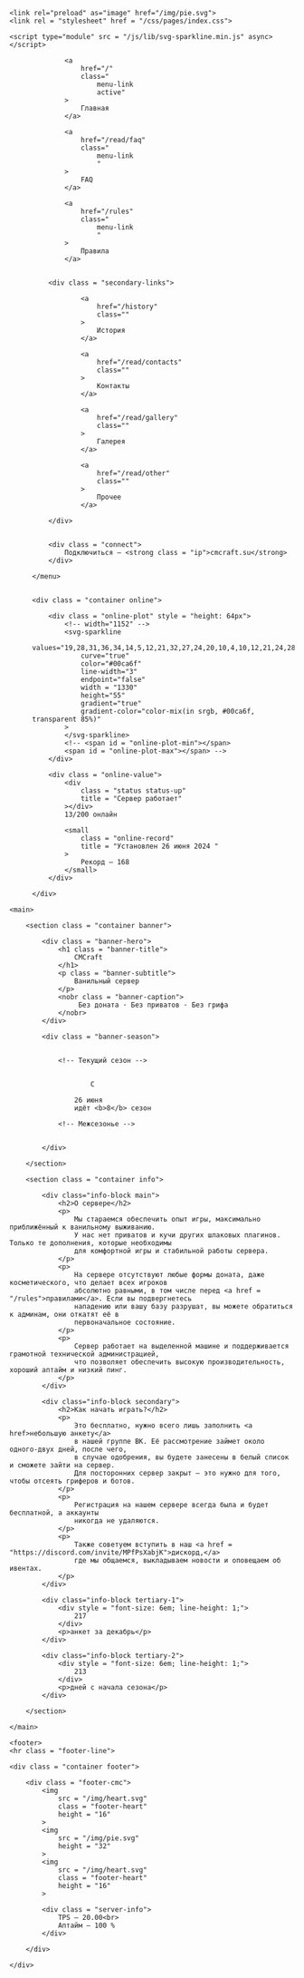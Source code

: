 <!DOCTYPE html>
<html lang = "ru">
<head>
    
<!--
    Сайт сделал Souseiseki_.
    Он же dimius, он же @nuxtdev в Дискорде, он же mail@dimius.ru, он же github.com/intredford.
-->

<meta charset="UTF-8">
<meta name="viewport" content="width=device-width, initial-scale=1.0">
<link rel="icon" href="/favicon.svg" type="image/svg+xml">

<link rel="preload" href = "/css/fonts/golos-text/GolosText-Variable.woff2" crossorigin='anonymous' as='font' type='font/woff2'>
<link rel="preload" href = "/css/fonts/golos-ui/GolosUI-Variable.woff2" crossorigin='anonymous' as='font' type='font/woff2'>

<link rel="stylesheet" href="/css/fonts/golos-text.css">
<link rel="stylesheet" href="/css/fonts/golos-ui.css">
<link rel="stylesheet" href="/css/main.css">
<link rel="stylesheet" href="/css/header.css">
<link rel="stylesheet" href="/css/footer.css">
	<title>CMCraft — Ванильный сервер в Майнкрафт 1.21</title>
	<meta name = "description" content = "Майнкрафт-сервер с выживанием без доната, без грифа, без приватов и прочей чуши. У нас бесплатная проходка, высокий онлайн и большое сообщество.">

	<link rel="preload" as="image" href="/img/pie.svg">
    <link rel = "stylesheet" href = "/css/pages/index.css">
</head>
<body>

    <script type="module" src = "/js/lib/svg-sparkline.min.js" async></script>

<nav>
    <menu class = "container">
		

		
	  
		
			<a 
				href="/" 
				class="
					menu-link 
					active"
			>
				Главная
			</a>
		
			<a 
				href="/read/faq" 
				class="
					menu-link 
					"
			>
				FAQ
			</a>
		
			<a 
				href="/rules" 
				class="
					menu-link 
					"
			>
				Правила
			</a>
			
		
		<div class = "secondary-links">
			
				<a 
					href="/history" 
					class=""
				>
					История
				</a>
			
				<a 
					href="/read/contacts" 
					class=""
				>
					Контакты
				</a>
			
				<a 
					href="/read/gallery" 
					class=""
				>
					Галерея
				</a>
			
				<a 
					href="/read/other" 
					class=""
				>
					Прочее
				</a>
			
		</div>

		
        <div class = "connect">
			Подключиться — <strong class = "ip">cmcraft.su</strong>
        </div>

	</menu>

	
	<div class = "container online">
		 
		<div class = "online-plot" style = "height: 64px">
			<!-- width="1152" -->
			<svg-sparkline
				values="19,28,31,36,34,14,5,12,21,32,27,24,20,10,4,10,12,21,24,28,22,11,3,7,11,18,29,33,29,16,6,12,21,21,13" 
				curve="true" 
				color="#00ca6f"
				line-width="3"
				endpoint="false"
				width = "1330"
				height="55"
				gradient="true" 
				gradient-color="color-mix(in srgb, #00ca6f, transparent 85%)"
			>
			</svg-sparkline>
			<!-- <span id = "online-plot-min"></span>
			<span id = "online-plot-max"></span> -->
		</div>
		
		<div class = "online-value">
			<div 
				class = "status status-up"
				title = "Сервер работает"
			></div>
			13/200 онлайн
			
			<small 
				class = "online-record"
				title = "Установлен 26 июня 2024 "
			>
				Рекорд — 168
			</small>
		</div>

	</div>
	

</nav>

<script>
	const plot = {
		el: document.querySelector('svg-sparkline'),
		container: document.querySelector('.online-plot'),
	}
	plot.values = plot.el.getAttribute("values").replace(' ', '').split(',').map(Number);

	// Расчёт отностиельных координат всех значений
	plot.coordinates = plot.values.map((value, index) => {
		return {
			value,
			x: index / (plot.values.length - 1),
			y: value / Math.max(...plot.values)
		}
	});

	function findNearestValueIndex(x) {
		let nearestIndex = 0
		let nearestDistance = Infinity

		plot.coordinates.forEach((coord, index) => {
			const distance = Math.abs(coord.x + (1/plot.values.length/4) - x);
			if (distance < nearestDistance) {
				nearestDistance = distance
				nearestIndex = index
			}
    	})

		return nearestIndex
	}

	// Стили указателя значения
	const valueStyles = {
		position: 'absolute',
		fontSize: '55%',
		textAlign: 'center',
		fontWeight: '600',
		fontFamily: 'var(--font-accent)',
		direction: 'ltr',
		whiteSpace: 'nowrap',
		padding: '0 0.25rem',
		backdropFilter: 'blur(4px)',
		color: 'color-mix(in srgb, currentColor, transparent 10%)',
		borderRadius: '0.3rem',
		boxShadow: 'var(--shadow--lighter)',
		transform: 'translate(-50%, 0)',
	};
	
	// Показать значение ближайшей к курсору точки
	function showValueAtCoordinates(index) {
		if (index === plot.coordinates.length-1 || index === 0) return;

		const valueEl = document.createElement('div')
		const valueCoordinates = plot.coordinates[index]
		
		for (const style in valueStyles) {
			valueEl.style[style] = valueStyles[style]
		}
		valueEl.style.backgroundColor = valueCoordinates.value !== 0 ? '#00ca6f66' : '#ff2222aa',

		valueEl.style.left = `calc(${valueCoordinates.x * 100}%)`
		
		if (valueCoordinates.y > 0.5) {
			valueEl.style.bottom = `calc(${valueCoordinates.y * 100}% - 1.4rem - 0.25rem - 4px)`
			valueEl.style.clipPath = 'polygon(50% 0%, 66% 25%, 100% 30%, 100% 70%, 100% 100%, 50% 100%, 0 100%, 0% 70%, 0 30%, 33% 25%)'
			valueEl.style.paddingTop = '0.33rem'
		} else {
			valueEl.style.bottom = `calc(${valueCoordinates.y * 100}% + 2px)`
			valueEl.style.clipPath = 'polygon(0 0, 100% 0, 100% 70%, 66% 75%, 50% 100%, 33% 75%, 0 70%)'
			valueEl.style.paddingBottom = '0.33rem'
		}
		valueEl.innerHTML = String(plot.values[index])

		return valueEl
	}

	plot.el.addEventListener('mousemove', (event) => {
		const rect = plot.el.getBoundingClientRect()
		const x = (event.clientX - rect.left) / rect.width
		const nearestIndex = findNearestValueIndex(x)
		const shadow = plot.el.shadowRoot
		const wrapper = shadow.getElementById('wrapper')

		if (wrapper.querySelector('.value-display')) {
			wrapper.querySelector('.value-display').remove()
		}

		const valueEl = showValueAtCoordinates(nearestIndex)
		valueEl.classList.add('value-display')
		wrapper.appendChild(valueEl)
	});

	setTimeout(() => {
		const shadow = plot.el.shadowRoot
		shadow.innerHTML = `<div id="wrapper">${plot.el.shadowRoot.innerHTML}</div>`
		shadow.querySelector('title').innerHTML = 'График онлайна'
		const wrapper = shadow.getElementById('wrapper')
		wrapper.style.height = shadow.querySelector('svg').getAttribute('height')
		wrapper.style.position = "relative"
	}, 228);
</script>
  

<script>
// Прокрутка графика онлайна жестом
plot.container.style.cursor = 'grab';

let pos = { top: 0, left: 0, x: 0, y: 0 };

const mouseDownHandler = function (e) {
    plot.container.style.cursor = 'grabbing';
    plot.container.style.userSelect = 'none';

    pos = {
        left: plot.container.scrollLeft,
        top: plot.container.scrollTop,
        x: e.clientX,
        y: e.clientY,
    };

    document.addEventListener('mousemove', mouseMoveHandler);
    document.addEventListener('mouseup', mouseUpHandler);
};

const mouseMoveHandler = function (e) {
    const dx = e.clientX - pos.x;
    const dy = e.clientY - pos.y;
    plot.container.scrollTop = pos.top - dy;
    plot.container.scrollLeft = pos.left - dx;

	const wrapper = plot.el.shadowRoot.getElementById('wrapper')
	if (wrapper.querySelector('.value-display')) {
		wrapper.querySelector('.value-display').remove()
	}
};

const mouseUpHandler = function () {
    plot.container.style.cursor = 'grab';
    plot.container.style.removeProperty('user-select');
    document.removeEventListener('mousemove', mouseMoveHandler);
    document.removeEventListener('mouseup', mouseUpHandler);
};

plot.container.addEventListener('mousedown', mouseDownHandler);
</script>

<script>
	// Прокрутка к выбранной странице в меню, актуально на мобиле
	const menu = document.querySelector('menu')
	const active = document.querySelector('menu a.active')
	menu.scrollLeft = active.offsetLeft + active.clientWidth/2 - menu.offsetWidth/2
</script>

    <main>

		<section class = "container banner">

			<div class = "banner-hero">
				<h1 class = "banner-title">
                    CMCraft
				</h1>
				<p class = "banner-subtitle">
					Ванильный сервер
				</p>
				<nobr class = "banner-caption">
					 Без доната · Без приватов · Без грифа
				</nobr>
			</div>

			<div class = "banner-season">
				

				<!-- Текущий сезон -->
				
					
						С
					
					26 июня 
					идёт <b>8</b> сезон

				<!-- Межсезонье -->
				

			</div>

		</section>

		<section class = "container info">

			<div class="info-block main">
				<h2>О сервере</h2>
				<p>
					Мы стараемся обеспечить опыт игры, максимально приближённый к ванильному выживанию.
                    У нас нет приватов и кучи других шлаковых плагинов. Только те дополнения, которые необходимы
                    для комфортной игры и стабильной работы сервера.
				</p>
                <p>
                    На сервере отсутствуют любые формы доната, даже косметического, что делает всех игроков
                    абсолютно равными, в том числе перед <a href = "/rules">правилами</a>. Если вы подвергнетесь
                    нападению или вашу базу разрушат, вы можете обратиться к админам, они откатят её в
                    первоначальное состояние.
                </p>
				<p>
					Сервер работает на выделенной машине и поддерживается грамотной технической администрацией,
                    что позволяет обеспечить высокую производительность, хороший аптайм и низкий пинг.
				</p>
			</div>

			<div class="info-block secondary">
				<h2>Как начать играть?</h2>
				<p>
					Это бесплатно, нужно всего лишь заполнить <a href>небольшую анкету</a>
                    в нашей группе ВК. Её рассмотрение займет около одного-двух дней, после чего,
                    в случае одобрения, вы будете занесены в белый список и сможете зайти на сервер.
                    Для посторонних сервер закрыт — это нужно для того, чтобы отсеять гриферов и ботов.
				</p>
				<p>
					Регистрация на нашем сервере всегда была и будет бесплатной, а аккаунты
					никогда не удаляются.
				</p>
				<p>
					Также советуем вступить в наш <a href = "https://discord.com/invite/MPfPsXabjK">дискорд,</a>
					где мы общаемся, выкладываем новости и оповещаем об ивентах.
				</p>
			</div>

			<div class="info-block tertiary-1">
				<div style = "font-size: 6em; line-height: 1;">
					217
				</div>
				<p>анкет за декабрь</p>
			</div>

			<div class="info-block tertiary-2">
				<div style = "font-size: 6em; line-height: 1;">
					213
				</div>
				<p>дней с начала сезона</p>
			</div>

		</section>

	</main>

	<footer>
	<hr class = "footer-line">

	<div class = "container footer">

		<div class = "footer-cmc">
			<img 
				src = "/img/heart.svg" 
				class = "footer-heart" 
				height = "16"
			>
			<img 
				src = "/img/pie.svg" 
				height = "32"
			>
			<img 
				src = "/img/heart.svg" 
				class = "footer-heart" 
				height = "16"
			>
			
			<div class = "server-info">
				TPS — 20.00<br>
				Аптайм — 100 %
			</div>
			
		</div>

	</div>
</footer>

<script>
// Ссылки по Бирману
const QUOTATION_MARKS = '"\'«»‘’‚‛“”„‟‹›\(\)' // Перечень возможных кавычек
const PUNCTUATION_MARKS = '.!?:;,' // Перечень возможных знаков препинания, стоящих после последней кавычки

const surroundedByQuotationMarks = new RegExp(`^([${QUOTATION_MARKS}]{1})(.*)([${QUOTATION_MARKS}]{1}[${PUNCTUATION_MARKS}]?)$`) // Магическое регулярное выражение, чтобы найти и заменить ссылки, начинающиеся (^) с кавычки и заканчивающиеся ($) кавычкой с необязательным знаком препинания

Array.from(document.querySelectorAll('a')) // Находим все ссылки
	.filter(a => surroundedByQuotationMarks.test(a.textContent)) // Отбираем нужные нам
	.forEach(a => a.innerHTML = a.innerHTML.replace(surroundedByQuotationMarks, '$1<u>$2</u>$3')) // Заворачиваем содержимое в <u>

</script>
    
</body>
</html>
